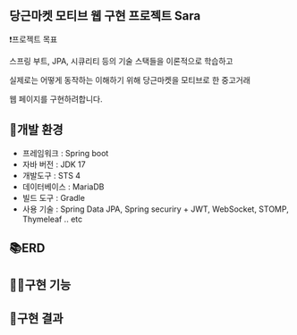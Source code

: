 ## 당근마켓 모티브 웹 구현 프로젝트 Sara
❗프로젝트 목표
  <p>스프링 부트, JPA, 시큐리티 등의 기술 스택들을 이론적으로 학습하고
  <p>실제로는 어떻게 동작하는 이해하기 위해 당근마켓을 모티브로 한 중고거래 
  <p>웹 페이지를 구현하려합니다. 
     
## 📖개발 환경 
  - 프레임워크 : Spring boot
  - 자바 버전 : JDK 17
  - 개발도구 : STS 4
  - 데이터베이스 : MariaDB
  - 빌드 도구 : Gradle
  - 사용 기술 : Spring Data JPA, Spring securiry + JWT, WebSocket, STOMP, Thymeleaf .. etc
## 📚ERD 

## 👨‍💻구현 기능

## 🎯구현 결과
 
